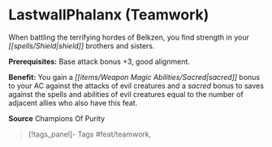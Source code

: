 ﻿---
cssclass: [feats]

---
# LastwallPhalanx (Teamwork)

When battling the terrifying hordes of Belkzen, you find strength in your _[[spells/Shield|shield]]_ brothers and sisters.

**Prerequisites:** Base attack bonus +3, good alignment.

**Benefit:** You gain a _[[items/Weapon Magic Abilities/Sacred|sacred]]_ bonus to your AC against the attacks of evil creatures and a _sacred_ bonus to saves against the spells and abilities of evil creatures equal to the number of adjacent allies who also have this feat.

**Source** Champions Of Purity
>[!tags_panel]- Tags
> #feat/teamwork, 